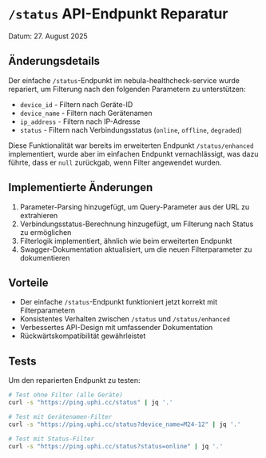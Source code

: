 # `/status` API-Endpunkt Reparatur

Datum: 27. August 2025

## Änderungsdetails

Der einfache `/status`-Endpunkt im nebula-healthcheck-service wurde repariert, um Filterung nach den folgenden Parametern zu unterstützen:

- `device_id` - Filtern nach Geräte-ID
- `device_name` - Filtern nach Gerätenamen
- `ip_address` - Filtern nach IP-Adresse
- `status` - Filtern nach Verbindungsstatus (`online`, `offline`, `degraded`)

Diese Funktionalität war bereits im erweiterten Endpunkt `/status/enhanced` implementiert, wurde aber im einfachen Endpunkt vernachlässigt, was dazu führte, dass er `null` zurückgab, wenn Filter angewendet wurden.

## Implementierte Änderungen

1. Parameter-Parsing hinzugefügt, um Query-Parameter aus der URL zu extrahieren
2. Verbindungsstatus-Berechnung hinzugefügt, um Filterung nach Status zu ermöglichen
3. Filterlogik implementiert, ähnlich wie beim erweiterten Endpunkt
4. Swagger-Dokumentation aktualisiert, um die neuen Filterparameter zu dokumentieren

## Vorteile

- Der einfache `/status`-Endpunkt funktioniert jetzt korrekt mit Filterparametern
- Konsistentes Verhalten zwischen `/status` und `/status/enhanced`
- Verbessertes API-Design mit umfassender Dokumentation
- Rückwärtskompatibilität gewährleistet

## Tests

Um den reparierten Endpunkt zu testen:

```bash
# Test ohne Filter (alle Geräte)
curl -s "https://ping.uphi.cc/status" | jq '.'

# Test mit Gerätenamen-Filter
curl -s "https://ping.uphi.cc/status?device_name=M24-12" | jq '.'

# Test mit Status-Filter
curl -s "https://ping.uphi.cc/status?status=online" | jq '.'
```

